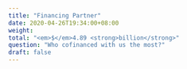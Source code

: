 ```yaml
---
title: "Financing Partner"
date: 2020-04-26T19:34:00+08:00
weight: 
total: "<em>$</em>4.89 <strong>billion</strong>"
question: "Who cofinanced with us the most?"
draft: false
---
```


